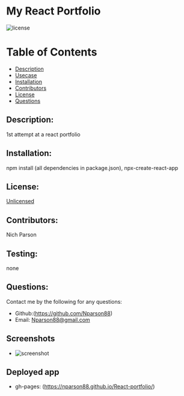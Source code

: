 # My React Portfolio
![license](https://img.shields.io/badge/License--blue?style=for-the-badge&logo=appveyor.svg)
# Table of Contents 
* [Description](#description)
* [Usecase](#Usecase)
* [Installation](#installation)
* [Contributors](#contributors)
* [License](#license)
* [Questions](#questions)
    
## Description: 
1st attempt at a react portfolio
## Installation: 
npm install (all dependencies in package.json), npx-create-react-app
## License: 
[Unlicensed](Unlicensed.txt)
## Contributors: 
Nich Parson
## Testing: 
none
## Questions: 
Contact me by the following for any questions:
* Github:(https://github.com/Nparson88)
* Email: Nparson88@gmail.com 
## Screenshots
* ![screenshot](../images/portfoliopic.jpg)

## Deployed app
* gh-pages: (https://nparson88.github.io/React-portfolio/)